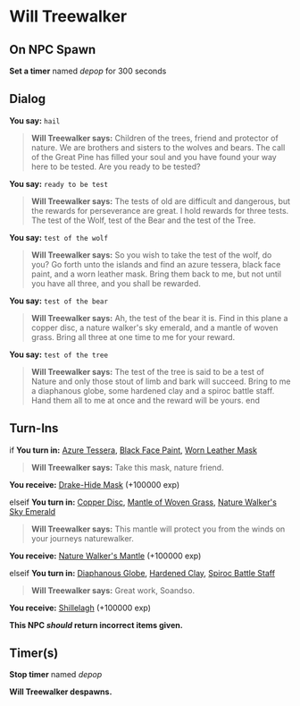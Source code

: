 # Will Treewalker
## On NPC Spawn

**Set a timer** named *depop* for 300 seconds
## Dialog

**You say:** `hail`



>**Will Treewalker says:** Children of the trees, friend and protector of nature. We are brothers and sisters to the wolves and bears. The call of the Great Pine has filled your soul and you have found your way here to be tested. Are you ready to be tested?

**You say:** `ready to be test`



>**Will Treewalker says:** The tests of old are difficult and dangerous, but the rewards for perseverance are great. I hold rewards for three tests. The test of the Wolf, test of the Bear and the test of the Tree.

**You say:** `test of the wolf`



>**Will Treewalker says:** So you wish to take the test of the wolf, do you? Go forth unto the islands and find an azure tessera, black face paint, and a worn leather mask.  Bring them back to me, but not until you have all three, and you shall be rewarded.

**You say:** `test of the bear`



>**Will Treewalker says:** Ah, the test of the bear it is. Find in this plane a copper disc, a nature walker's sky emerald, and a mantle of woven grass. Bring all three at one time to me for your reward.

**You say:** `test of the tree`



>**Will Treewalker says:** The test of the tree is said to be a test of Nature and only those stout of limb and bark will succeed. Bring to me a diaphanous globe, some hardened clay and a spiroc battle staff. Hand them all to me at once and the reward will be yours.
end

## Turn-Ins



if **You turn in:** [Azure Tessera](/item/20930), [Black Face Paint](/item/20728), [Worn Leather Mask](/item/20729)



>**Will Treewalker says:** Take this mask, nature friend.


 **You receive:**  [Drake-Hide Mask](/item/2706) (+100000 exp)


elseif **You turn in:** [Copper Disc](/item/20936), [Mantle of Woven Grass](/item/20731), [Nature Walker's Sky Emerald](/item/20730)


>**Will Treewalker says:** This mantle will protect you from the winds on your journeys naturewalker.


 **You receive:**  [Nature Walker's Mantle](/item/2705) (+100000 exp)


elseif **You turn in:** [Diaphanous Globe](/item/20943), [Hardened Clay](/item/20732), [Spiroc Battle Staff](/item/20733)


>**Will Treewalker says:** Great work, Soandso.


 **You receive:**  [Shillelagh](/item/6411) (+100000 exp)


**This NPC *should* return incorrect items given.**

## Timer(s)

**Stop timer** named *depop*

**Will Treewalker despawns.**



